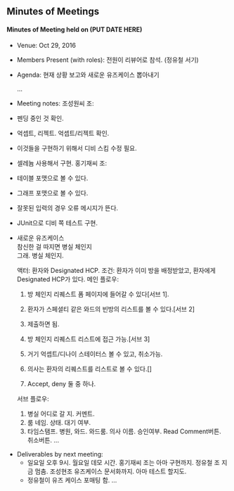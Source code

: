Minutes of Meetings
-------------------

#### Minutes of Meeting held on (PUT DATE HERE)
- Venue: Oct 29, 2016
- Members Present (with roles): 전원이 리뷰어로 참석. (정유철 서기)
- Agenda: 현재 상황 보고와 새로운 유즈케이스 뽑아내기

  ...
- Meeting notes:
조성원씨 조:
 - 펜딩 중인 것 확인. 
 - 억셉트, 리젝트. 억셉트/리젝트 확인. 
 - 이것들을 구현하기 위해서 디비 스킴 수정 필요. 
 - 셀레늄 사용해서 구현.
홍기재씨 조:
 - 테이블 포맷으로 볼 수 있다.
 - 그래프 포맷으로 볼 수 있다.
 - 잘못된 입력의 경우 오류 메시지가 뜬다.
 - JUnit으로 디비 쪽 테스트 구현.
 
* 새로운 유즈케이스  
  참신한 걸 따지면 병실 체인지  
  그래. 병실 체인지.
  
  액터: 환자와 Designated HCP.
  조건: 환자가 이미 방을 배정받았고, 환자에게 Designated HCP가 있다. 
  메인 플로우:
  1. 방 체인지 리퀘스트 폼 페이지에 들어갈 수 있다[서브 1].
  1. 환자가 스페셜티 같은 와드의 빈방의 리스트를 볼 수 있다.[서브 2]
  1. 제출하면 됨.
  1. 방 체인지 리퀘스트 리스트에 접근 가능.[서브 3]
  1. 거기 억셉트/디나이 스테이터스 볼 수 있고, 취소가능.
  
  1. 의사는 환자의 리퀘스트를 리스트로 볼 수 있다.[]
  1. Accept, deny 둘 중 하나.
  
  서브 플로우:
  1. 병실 어디로 갈 지. 커멘트.
  2. 룸 네임. 상태. 대기 여부.
  3. 타임스탬프. 병원, 와드. 와드룸. 의사 이름. 승인여부. Read Comment버튼. 취소버튼.
  ...
- Deliverables by next meeting:
  * 일요일 오후 9시. 월요일 데모 시간. 홍기재씨 조는 아마 구현까지. 정유철 조 지금 멈춤. 조성현조 유즈케이스 문서화까지. 아마 테스트 할지도.
  * 정유철이 유즈 케이스 포매팅 함.
  ...